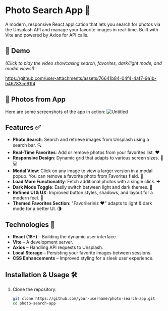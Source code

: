 # Photo Search App 📸  

A modern, responsive React application that lets you search for photos via the Unsplash API and manage your favorite images in real-time. Built with Vite and powered by Axios for API calls.  

## 🎥 Demo  
*(Click to play the video showcasing search, favorites, dark/light mode, and modal views!)*  

https://github.com/user-attachments/assets/76641b84-04f4-4af7-9a1b-b46783ce91f4

## 📸 Photos from App  
Here are some screenshots of the app in action:
![Untitled](https://github.com/user-attachments/assets/7bb4940c-dd87-41af-9835-a1ad4e982521)


## Features ✅  
- **Photo Search**: Search and retrieve images from Unsplash using a search bar. 🔍  
- **Real-Time Favorites**: Add or remove photos from your favorites list. ❤️  
- **Responsive Design**: Dynamic grid that adapts to various screen sizes. 📱💻  
- **Modal View**: Click on any image to view a larger version in a modal popup. You can remove a favorite photo from Favorites field. 🔎  
- **Load More Functionality**: Fetch additional photos with a single click. ➕  
- **Dark Mode Toggle**: Easily switch between light and dark themes. 🌙  
- **Refined UI & UX**: Improved button styles, shadows, and layout for a modern feel. 🎨  
- **Themed Favorites Section**: "Favorileriniz ❤️" adapts to light & dark mode for a better UI. 🌗  

## Technologies 🚀  
- **React (18+)** – Building the dynamic user interface.  
- **Vite** – A development server.  
- **Axios** – Handling API requests to Unsplash.  
- **Local Storage** – Persisting your favorite images between sessions.  
- **CSS Enhancements** – Improved styling for a sleek user experience.  

## Installation & Usage 🛠  
1. Clone the repository:  
   ```bash
   git clone https://github.com/your-username/photo-search-app.git
   cd photo-search-app
